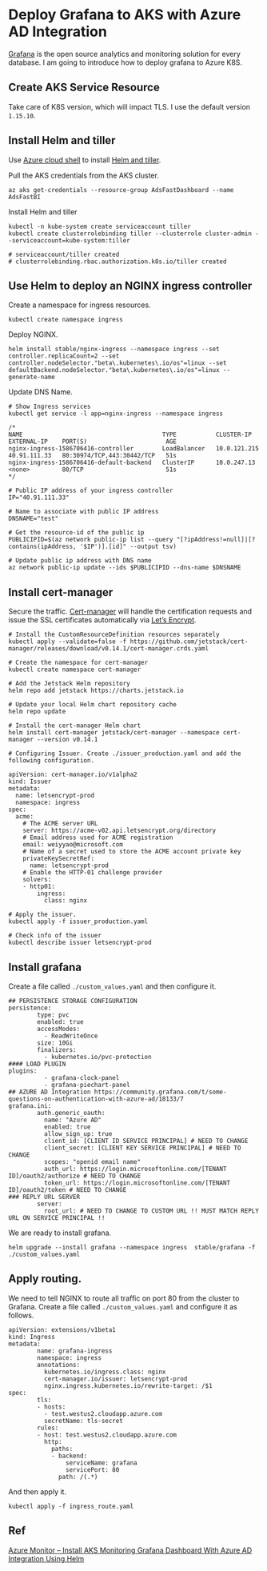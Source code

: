 # Deploy Grafana to AKS with Azure AD Integration

[Grafana](https://grafana.com/) is the open source analytics and monitoring solution for every database. I am going to introduce how to deploy grafana to Azure K8S.

## Create AKS Service Resource
Take care of K8S version, which will impact TLS. I use the default version `1.15.10`.

## Install Helm and tiller
Use [Azure cloud shell](https://docs.microsoft.com/en-us/azure/cloud-shell/overview) to install [Helm and tiller](https://helm.sh/).

Pull the AKS credentials from the AKS cluster.

```
az aks get-credentials --resource-group AdsFastDashboard --name AdsFastBI
```

Install Helm and tiller
```
kubectl -n kube-system create serviceaccount tiller
kubectl create clusterrolebinding tiller --clusterrole cluster-admin --serviceaccount=kube-system:tiller

# serviceaccount/tiller created
# clusterrolebinding.rbac.authorization.k8s.io/tiller created
```

## Use Helm to deploy an NGINX ingress controller

Create a namespace for ingress resources.
```
kubectl create namespace ingress
```

Deploy NGINX.
```
helm install stable/nginx-ingress --namespace ingress --set controller.replicaCount=2 --set controller.nodeSelector."beta\.kubernetes\.io/os"=linux --set defaultBackend.nodeSelector."beta\.kubernetes\.io/os"=linux --generate-name
```

Update DNS Name.
```
# Show Ingress services
kubectl get service -l app=nginx-ingress --namespace ingress

/*
NAME                                       TYPE           CLUSTER-IP     EXTERNAL-IP    PORT(S)                      AGE
nginx-ingress-1586706416-controller        LoadBalancer   10.0.121.215   40.91.111.33   80:30974/TCP,443:30442/TCP   51s
nginx-ingress-1586706416-default-backend   ClusterIP      10.0.247.13    <none>         80/TCP                       51s
*/

# Public IP address of your ingress controller
IP="40.91.111.33"

# Name to associate with public IP address
DNSNAME="test"

# Get the resource-id of the public ip
PUBLICIPID=$(az network public-ip list --query "[?ipAddress!=null]|[?contains(ipAddress, '$IP')].[id]" --output tsv)

# Update public ip address with DNS name
az network public-ip update --ids $PUBLICIPID --dns-name $DNSNAME

```

## Install cert-manager
Secure the traffic. [Cert-manager](https://docs.cert-manager.io/en/latest/) will handle the certification requests and issue the SSL certificates automatically via [Let’s Encrypt](https://letsencrypt.org/).

```
# Install the CustomResourceDefinition resources separately
kubectl apply --validate=false -f https://github.com/jetstack/cert-manager/releases/download/v0.14.1/cert-manager.crds.yaml

# Create the namespace for cert-manager
kubectl create namespace cert-manager

# Add the Jetstack Helm repository
helm repo add jetstack https://charts.jetstack.io

# Update your local Helm chart repository cache
helm repo update

# Install the cert-manager Helm chart
helm install cert-manager jetstack/cert-manager --namespace cert-manager --version v0.14.1

# Configuring Issuer. Create ./issuer_production.yaml and add the following configuration.

apiVersion: cert-manager.io/v1alpha2
kind: Issuer
metadata:
  name: letsencrypt-prod
  namespace: ingress
spec:
  acme:
    # The ACME server URL
    server: https://acme-v02.api.letsencrypt.org/directory
    # Email address used for ACME registration
    email: weiyyao@microsoft.com
    # Name of a secret used to store the ACME account private key
    privateKeySecretRef:
      name: letsencrypt-prod
    # Enable the HTTP-01 challenge provider
    solvers:
    - http01:
        ingress:
          class: nginx

# Apply the issuer.
kubectl apply -f issuer_production.yaml

# Check info of the issuer
kubectl describe issuer letsencrypt-prod
```

## Install grafana

Create a file called `./custom_values.yaml` and then configure it.

```
## PERSISTENCE STORAGE CONFIGURATION
persistence:
        type: pvc
        enabled: true
        accessModes:
          - ReadWriteOnce
        size: 10Gi
        finalizers:
          - kubernetes.io/pvc-protection
#### LOAD PLUGIN
plugins:
          - grafana-clock-panel
          - grafana-piechart-panel
## AZURE AD Integration https://community.grafana.com/t/some-questions-on-authentication-with-azure-ad/18133/7
grafana.ini:
        auth.generic_oauth:
          name: "Azure AD"
          enabled: true
          allow_sign_up: true
          client_id: [CLIENT ID SERVICE PRINCIPAL] # NEED TO CHANGE
          client_secret: [CLIENT KEY SERVICE PRINCIPAL] # NEED TO CHANGE
          scopes: "openid email name"
          auth_url: https://login.microsoftonline.com/[TENANT ID]/oauth2/authorize # NEED TO CHANGE
          token_url: https://login.microsoftonline.com/[TENANT ID]/oauth2/token # NEED TO CHANGE
### REPLY URL SERVER
        server:
          root_url: # NEED TO CHANGE TO CUSTOM URL !! MUST MATCH REPLY URL ON SERVICE PRINCIPAL !!
```

We are ready to install grafana.
```
helm upgrade --install grafana --namespace ingress  stable/grafana -f ./custom_values.yaml
```

## Apply routing.
We need to tell NGINX to route all traffic on port 80 from the cluster to Grafana. Create a file called `./custom_values.yaml` and configure it as follows.

```
apiVersion: extensions/v1beta1
kind: Ingress
metadata:
        name: grafana-ingress
        namespace: ingress
        annotations:
          kubernetes.io/ingress.class: nginx
          cert-manager.io/issuer: letsencrypt-prod
          nginx.ingress.kubernetes.io/rewrite-target: /$1
spec:
        tls:
        - hosts:
          - test.westus2.cloudapp.azure.com
          secretName: tls-secret
        rules:
        - host: test.westus2.cloudapp.azure.com
          http:
            paths:
            - backend:
                serviceName: grafana
                servicePort: 80
              path: /(.*)

```
And then apply it.
```
kubectl apply -f ingress_route.yaml
```

## Ref
[Azure Monitor – Install AKS Monitoring Grafana Dashboard With Azure AD Integration Using Helm](https://www.stefanroth.net/2019/10/18/azure-monitor-helm-install-aks-monitoring-grafana-dashboard-with-azure-ad-integration/)